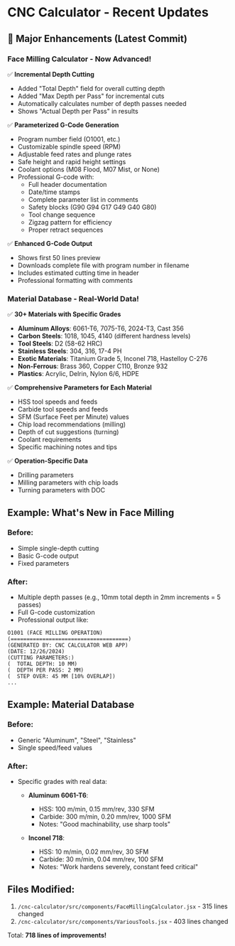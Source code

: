 # CNC Calculator - Recent Updates

## 🚀 Major Enhancements (Latest Commit)

### Face Milling Calculator - Now Advanced!
✅ **Incremental Depth Cutting**
- Added "Total Depth" field for overall cutting depth
- Added "Max Depth per Pass" for incremental cuts
- Automatically calculates number of depth passes needed
- Shows "Actual Depth per Pass" in results

✅ **Parameterized G-Code Generation**
- Program number field (O1001, etc.)
- Customizable spindle speed (RPM)
- Adjustable feed rates and plunge rates
- Safe height and rapid height settings
- Coolant options (M08 Flood, M07 Mist, or None)
- Professional G-code with:
  - Full header documentation
  - Date/time stamps
  - Complete parameter list in comments
  - Safety blocks (G90 G94 G17 G49 G40 G80)
  - Tool change sequence
  - Zigzag pattern for efficiency
  - Proper retract sequences

✅ **Enhanced G-Code Output**
- Shows first 50 lines preview
- Downloads complete file with program number in filename
- Includes estimated cutting time in header
- Professional formatting with comments

### Material Database - Real-World Data!
✅ **30+ Materials with Specific Grades**
- **Aluminum Alloys**: 6061-T6, 7075-T6, 2024-T3, Cast 356
- **Carbon Steels**: 1018, 1045, 4140 (different hardness levels)
- **Tool Steels**: D2 (58-62 HRC)
- **Stainless Steels**: 304, 316, 17-4 PH
- **Exotic Materials**: Titanium Grade 5, Inconel 718, Hastelloy C-276
- **Non-Ferrous**: Brass 360, Copper C110, Bronze 932
- **Plastics**: Acrylic, Delrin, Nylon 6/6, HDPE

✅ **Comprehensive Parameters for Each Material**
- HSS tool speeds and feeds
- Carbide tool speeds and feeds
- SFM (Surface Feet per Minute) values
- Chip load recommendations (milling)
- Depth of cut suggestions (turning)
- Coolant requirements
- Specific machining notes and tips

✅ **Operation-Specific Data**
- Drilling parameters
- Milling parameters with chip loads
- Turning parameters with DOC

## Example: What's New in Face Milling

### Before:
- Simple single-depth cutting
- Basic G-code output
- Fixed parameters

### After:
- Multiple depth passes (e.g., 10mm total depth in 2mm increments = 5 passes)
- Full G-code customization
- Professional output like:
```
O1001 (FACE MILLING OPERATION)
(=====================================)
(GENERATED BY: CNC CALCULATOR WEB APP)
(DATE: 12/26/2024)
(CUTTING PARAMETERS:)
(  TOTAL DEPTH: 10 MM)
(  DEPTH PER PASS: 2 MM)
(  STEP OVER: 45 MM [10% OVERLAP])
...
```

## Example: Material Database

### Before:
- Generic "Aluminum", "Steel", "Stainless"
- Single speed/feed values

### After:
- Specific grades with real data:
  - **Aluminum 6061-T6**:
    - HSS: 100 m/min, 0.15 mm/rev, 330 SFM
    - Carbide: 300 m/min, 0.20 mm/rev, 1000 SFM
    - Notes: "Good machinability, use sharp tools"
  
  - **Inconel 718**:
    - HSS: 10 m/min, 0.02 mm/rev, 30 SFM
    - Carbide: 30 m/min, 0.04 mm/rev, 100 SFM
    - Notes: "Work hardens severely, constant feed critical"

## Files Modified:
1. `/cnc-calculator/src/components/FaceMillingCalculator.jsx` - 315 lines changed
2. `/cnc-calculator/src/components/VariousTools.jsx` - 403 lines changed

Total: **718 lines of improvements!**